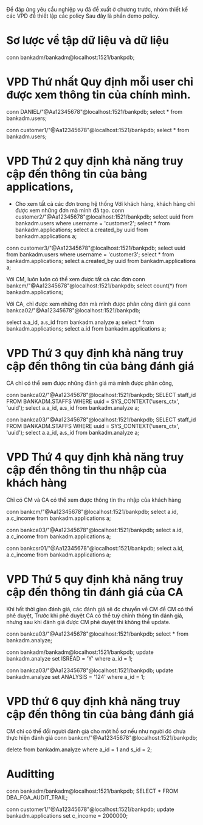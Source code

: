 Để đáp ứng yêu cầu nghiệp vụ đã đề xuất ở chương trước, nhóm thiết kế các VPD để thiết lập các policy
Sau đây là phần demo policy.

# Sơ lược về tập dữ liệu và dữ liệu
conn bankadm/bankadm@localhost:1521/bankpdb;

# VPD Thứ nhất Quy định mỗi user chỉ được xem thông tin của chính mình.

conn DANIEL/"@Aa12345678"@localhost:1521/bankpdb;
select * from bankadm.users;

conn customer1/"@Aa12345678"@localhost:1521/bankpdb;
select * from bankadm.users;

# VPD Thứ 2 quy định khả năng truy cập đến thông tin của bảng applications,

* Cho xem tất cả các đơn trong hệ thống
Với khách hàng, khách hàng chỉ được xem những đơn mà mình đã tạo.
conn customer2/"@Aa12345678"@localhost:1521/bankpdb;
select uuid from bankadm.users where username = 'customer2';
select * from bankadm.applications;
select a.created_by uuid from bankadm.applications a;

conn customer3/"@Aa12345678"@localhost:1521/bankpdb;
select uuid from bankadm.users where username = 'customer3';
select * from bankadm.applications;
select a.created_by uuid from bankadm.applications a;

Với CM, luôn luôn có thể xem được tất cả các đơn
conn bankcm/"@Aa12345678"@localhost:1521/bankpdb;
select count(*) from bankadm.applications;


Với CA, chỉ được xem những đơn mà mình được phân công đánh giá
conn bankca02/"@Aa12345678"@localhost:1521/bankpdb;

select a.a_id, a.s_id from bankadm.analyze a;
select * from bankadm.applications;
select a.id from bankadm.applications a;

# VPD Thứ 3 quy định khả năng truy cập đến thông tin của bảng đánh giá
CA chỉ có thể xem được những đánh giá mà mình được phân công, 

conn bankca02/"@Aa12345678"@localhost:1521/bankpdb;
SELECT staff_id FROM BANKADM.STAFFS WHERE uuid = SYS_CONTEXT('users_ctx', 'uuid');
select a.a_id, a.s_id from bankadm.analyze a;

conn bankca03/"@Aa12345678"@localhost:1521/bankpdb;
SELECT staff_id FROM BANKADM.STAFFS WHERE uuid = SYS_CONTEXT('users_ctx', 'uuid');
select a.a_id, a.s_id from bankadm.analyze a;

# VPD Thứ 4 quy định khả năng truy cập đến thông tin thu nhập của khách hàng

Chỉ có CM và CA có thể xem được thông tin thu nhập của khách hàng

conn bankcm/"@Aa12345678"@localhost:1521/bankpdb;
select a.id, a.c_income from bankadm.applications a;

conn bankca03/"@Aa12345678"@localhost:1521/bankpdb;
select a.id, a.c_income from bankadm.applications a;

conn bankcsr01/"@Aa12345678"@localhost:1521/bankpdb;
select a.id, a.c_income from bankadm.applications a;

# VPD Thứ 5 quy định khả năng truy cập đến thông tin đánh giá của CA

Khi hết thời gian đánh giá, các đánh giá sẽ đc chuyển về CM để CM có thể phê duyệt,
Trước khi phê duyệt CA có thể tuỳ chỉnh thông tin đánh giá, nhưng sau khi đánh giá được CM phê duyệt thì không thể update.

conn bankca03/"@Aa12345678"@localhost:1521/bankpdb;
select * from bankadm.analyze;


conn bankadm/bankadm@localhost:1521/bankpdb;
update bankadm.analyze set ISREAD = 'Y' where a_id = 1;

conn bankca03/"@Aa12345678"@localhost:1521/bankpdb;
update bankadm.analyze set ANALYSIS = '124' where a_id = 1;

# VPD thứ 6 quy định khả năng truy cập đến thông tin của bảng đánh giá

CM chỉ có thể đổi người đánh giá cho một hồ sơ nếu như người đó chưa thực hiện đánh giá
conn bankcm/"@Aa12345678"@localhost:1521/bankpdb;

delete from bankadm.analyze where a_id = 1 and s_id = 2;

# Auditting

conn bankadm/bankadm@localhost:1521/bankpdb;
SELECT * FROM DBA_FGA_AUDIT_TRAIL;

conn customer1/"@Aa12345678"@localhost:1521/bankpdb;
update bankadm.applications set c_income = 2000000;


